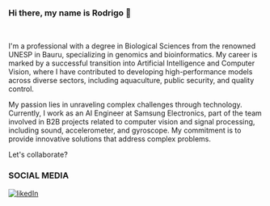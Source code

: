 ### Hi there, my name is Rodrigo 👋
<br/>

I'm a professional with a degree in Biological Sciences from the renowned UNESP in Bauru, specializing in genomics and bioinformatics. My career is marked by a successful transition into Artificial Intelligence and Computer Vision, where I have contributed to developing high-performance models across diverse sectors, including aquaculture, public security, and quality control.

My passion lies in unraveling complex challenges through technology. Currently, I work as an AI Engineer at Samsung Electronics, part of the team involved in B2B projects related to computer vision and signal processing, including sound, accelerometer, and gyroscope. My commitment is to provide innovative solutions that address complex problems.

Let's collaborate?



<h3>SOCIAL MEDIA</h3>
<div style="display: inline_block">
   <a href="https://www.linkedin.com/in/rodrigomcalegari/"><img align="center" alt="likedIn" src="https://img.shields.io/badge/LinkedIn-0077B5?style=for-the-badge&logo=linkedin&logoColor=white"/></a>
</div>

